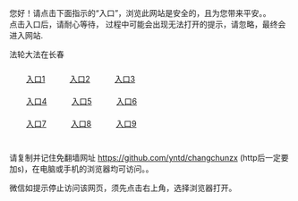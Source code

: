 您好！请点击下面指示的“入口”，浏览此网站是安全的，且为您带来平安。。 <br/>
点击入口后，请耐心等待， 过程中可能会出现无法打开的提示，请忽略，最终会进入网站. </br>

法轮大法在长春<br/>
<div style="padding:10px"><a style="margin:20px" target="_blank" href="https://d26k1yp8ub2fzf.cloudfront.net/2Qpsp?nfiulwk" id="ccLink1" rel="nofollow">入口1</a> <a target="_blank" style="margin:20px" href="https://d2wrzgzn5wzwyb.cloudfront.net/2Qpsp?tazgych" id="ccLink2" rel="nofollow">入口2</a> <a style="margin:20px" target="_blank" href="https://dw6w6e7c9ogai.cloudfront.net/2Qpsp?iqbwbex" id="ccLink3" rel="nofollow">入口3</a></div>

<div style="padding:10px" ><a style="margin:20px" target="_blank" href="https://d26k1yp8ub2fzf.cloudfront.net/2Qpsp?nfiulwk" id="ccLink4" rel="nofollow">入口4</a> <a style="margin:20px" href="https://d2wrzgzn5wzwyb.cloudfront.net/2Qpsp?tazgych" target="_blank" id="ccLink5" rel="nofollow">入口5</a> <a style="margin:20px" href="https://dw6w6e7c9ogai.cloudfront.net/2Qpsp?iqbwbex" target="_blank" id="ccLink6" rel="nofollow">入口6</a></div>

<div style="padding:10px"><a style="margin:20px" target="_blank" href="https://d26k1yp8ub2fzf.cloudfront.net/2Qpsp?nfiulwk" id="ccLink7" rel="nofollow">入口7</a> <a style="margin:20px" href="https://d2wrzgzn5wzwyb.cloudfront.net/2Qpsp?tazgych" target="_blank" id="ccLink8" rel="nofollow">入口8</a> <a style="margin:20px" target="_blank" href="https://dw6w6e7c9ogai.cloudfront.net/2Qpsp?iqbwbex" id="ccLink9" rel="nofollow">入口9</a></div>

<br/>



请复制并记住免翻墙网址 https://github.com/yntd/changchunzx (http后一定要加s)，在电脑或手机的浏览器均可访问。。<br/>

微信如提示停止访问该网页，须先点击右上角，选择浏览器打开。
